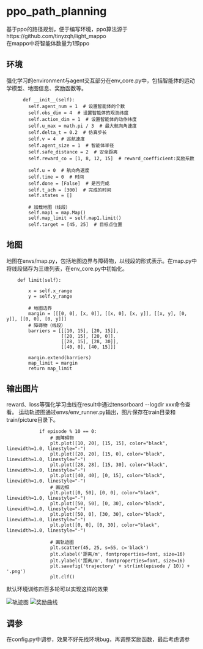 # ppo_path_planning
基于ppo的路径规划，便于编写环境，ppo算法源于https://github.com/tinyzqh/light_mappo  
在mappo中将智能体数量为1即ppo

## 环境
  强化学习的environment与agent交互部分在env_core.py中，包括智能体的运动学模型、地图信息、奖励函数等。
```
      def __init__(self):
        self.agent_num = 1  # 设置智能体的个数
        self.obs_dim = 4  # 设置智能体的观测纬度
        self.action_dim = 1  # 设置智能体的动作纬度
        self.u_max = math.pi / 3  # 最大航向角速度
        self.delta_t = 0.2  # 仿真步长
        self.v = 4  # 巡航速度
        self.agent_size = 1  # 智能体半径
        self.safe_distance = 2  # 安全距离
        self.reward_co = [1, 8, 12, 15]  # reward_coefficient:奖励系数
        
        self.u = 0  # 航向角速度
        self.time = 0  # 时间
        self.done = [False]  # 是否完成
        self.t_ach = [300]  # 完成的时间
        self.states = []
        
        # 加载地图（线段）
        self.map1 = map.Map()
        self.map_limit = self.map1.limit()
        self.target = [45, 25]  # 目标点位置
```

## 地图
  地图在envs/map.py，包括地图边界与障碍物，以线段的形式表示。在map.py中将线段储存为三维列表，在env_core.py中初始化。
```
    def limit(self):

        x = self.x_range
        y = self.y_range

        # 地图边界
        margin = [[[0, 0], [x, 0]], [[x, 0], [x, y]], [[x, y], [0, y]], [[0, 0], [0, y]]]
        # 障碍物（线段）
        barriers = [[[10, 15], [20, 15]],
                    [[20, 15], [20, 0]],
                    [[28, 15], [28, 30]],
                    [[40, 0], [40, 15]]]

        margin.extend(barriers)
        map_limit = margin
        return map_limit
```
  
## 输出图片
  reward、loss等强化学习曲线在result中通过tensorboard --logdir xxx命令查看。
  运动轨迹图通过envs/env_runner.py输出，图片保存在train目录和train/picture目录下。
```
            if episode % 10 == 0:
                # 画障碍物
                plt.plot([10, 20], [15, 15], color="black", linewidth=1.0, linestyle="-")
                plt.plot([20, 20], [15, 0], color="black", linewidth=1.0, linestyle="-")
                plt.plot([28, 28], [15, 30], color="black", linewidth=1.0, linestyle="-")
                plt.plot([40, 40], [0, 15], color="black", linewidth=1.0, linestyle="-")
                # 画边框
                plt.plot([0, 50], [0, 0], color="black", linewidth=1.0, linestyle="-")
                plt.plot([50, 50], [0, 30], color="black", linewidth=1.0, linestyle="-")
                plt.plot([50, 0], [30, 30], color="black", linewidth=1.0, linestyle="-")
                plt.plot([0, 0], [0, 30], color="black", linewidth=1.0, linestyle="-")

                # 画轨迹图
                plt.scatter(45, 25, s=55, c='black')
                plt.xlabel('距离/m', fontproperties=font, size=16)
                plt.ylabel('距离/m', fontproperties=font, size=16)
                plt.savefig('trajectory' + str(int(episode / 10)) + '.png')
                plt.clf()
```
  
  默认环境训练四百多轮可以实现这样的效果
  
![轨迹图](https://github.com/m1ntzz/ppo_path_planning/assets/102210809/d82eda3c-7ed5-4f42-aac9-0466c8fabf37)
![奖励曲线](https://github.com/m1ntzz/ppo_path_planning/assets/102210809/cc53ee7d-7716-4891-8ff0-e4dc2c8d59fa)

## 调参
  在config.py中调参，效果不好先找环境bug，再调整奖励函数，最后考虑调参
